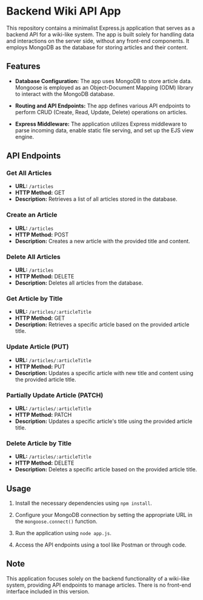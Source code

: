# Backend Wiki API App

This repository contains a minimalist Express.js application that serves as a backend API for a wiki-like system. The app is built solely for handling data and interactions on the server side, without any front-end components. It employs MongoDB as the database for storing articles and their content.

## Features

- **Database Configuration:** The app uses MongoDB to store article data. Mongoose is employed as an Object-Document Mapping (ODM) library to interact with the MongoDB database.

- **Routing and API Endpoints:** The app defines various API endpoints to perform CRUD (Create, Read, Update, Delete) operations on articles.

- **Express Middleware:** The application utilizes Express middleware to parse incoming data, enable static file serving, and set up the EJS view engine.

## API Endpoints

### Get All Articles

- **URL:** `/articles`
- **HTTP Method:** GET
- **Description:** Retrieves a list of all articles stored in the database.

### Create an Article

- **URL:** `/articles`
- **HTTP Method:** POST
- **Description:** Creates a new article with the provided title and content.

### Delete All Articles

- **URL:** `/articles`
- **HTTP Method:** DELETE
- **Description:** Deletes all articles from the database.

### Get Article by Title

- **URL:** `/articles/:articleTitle`
- **HTTP Method:** GET
- **Description:** Retrieves a specific article based on the provided article title.

### Update Article (PUT)

- **URL:** `/articles/:articleTitle`
- **HTTP Method:** PUT
- **Description:** Updates a specific article with new title and content using the provided article title.

### Partially Update Article (PATCH)

- **URL:** `/articles/:articleTitle`
- **HTTP Method:** PATCH
- **Description:** Updates a specific article's title using the provided article title.

### Delete Article by Title

- **URL:** `/articles/:articleTitle`
- **HTTP Method:** DELETE
- **Description:** Deletes a specific article based on the provided article title.

## Usage

1. Install the necessary dependencies using `npm install`.

2. Configure your MongoDB connection by setting the appropriate URL in the `mongoose.connect()` function.

3. Run the application using `node app.js`.

4. Access the API endpoints using a tool like Postman or through code.

## Note

This application focuses solely on the backend functionality of a wiki-like system, providing API endpoints to manage articles. There is no front-end interface included in this version.
